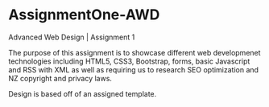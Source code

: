 # AssignmentOne-AWD
Advanced Web Design | Assignment 1 

The purpose of this assignment is to showcase different web developmenet technologies including HTML5, CSS3, Bootstrap, forms, basic Javascript and RSS with XML as well as requiring us to research SEO optimization and NZ copyright and privacy laws. 

Design is based off of an assigned template. 

